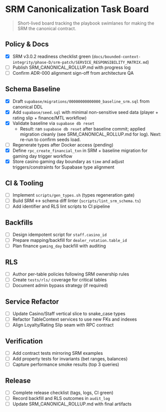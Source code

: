 # SRM Canonicalization Task Board

> Short-lived board tracking the playbook swimlanes for making the SRM the canonical contract.

## Policy & Docs
- [x] SRM v3.0.2 readiness checklist green (`docs/bounded-context-integrity/phase-D/srm-patch/SERVICE_RESPONSIBILITY_MATRIX.md`)
- [ ] Publish SRM_CANONICAL_ROLLUP.md with progress log
- [ ] Confirm ADR-000 alignment sign-off from architecture QA

## Schema Baseline
- [x] Draft `supabase/migrations/00000000000000_baseline_srm.sql` from canonical DDL
- [x] Add `supabase/seed.sql` with minimal non-sensitive seed data (player + rating slip + finance/MTL workflow)
- [x] Validate baseline via `supabase db reset`
  - Result: ran `supabase db reset` after baseline commit; applied migration cleanly (see SRM_CANONICAL_ROLLUP.md for log). Next: re-run to confirm seeds load.
- [ ] Regenerate types after Docker access (pending)
- [x] Define `rpc_create_financial_txn` in SRM + baseline migration for gaming day trigger workflow
- [x] Store casino gaming day boundary as `time` and adjust triggers/constraints for Supabase type alignment

## CI & Tooling
- [ ] Implement `scripts/gen_types.sh` (types regeneration gate)
- [ ] Build SRM ↔ schema diff linter (`scripts/lint_srm_schema.ts`)
- [ ] Add identifier and RLS lint scripts to CI pipeline

## Backfills
- [ ] Design idempotent script for `staff.casino_id`
- [ ] Prepare mapping/backfill for `dealer_rotation.table_id`
- [ ] Plan finance `gaming_day` backfill with auditing

## RLS
- [ ] Author per-table policies following SRM ownership rules
- [ ] Create `tests/rls/` coverage for critical tables
- [ ] Document admin bypass strategy (if required)

## Service Refactor
- [ ] Update Casino/Staff vertical slice to snake_case types
- [ ] Refactor TableContext services to use new FKs and indexes
- [ ] Align Loyalty/Rating Slip seam with RPC contract

## Verification
- [ ] Add contract tests mirroring SRM examples
- [ ] Add property tests for invariants (bet ranges, balances)
- [ ] Capture performance smoke results (top 3 queries)

## Release
- [ ] Complete release checklist (tags, logs, CI green)
- [ ] Record backfill and RLS outcomes in `audit_log`
- [ ] Update SRM_CANONICAL_ROLLUP.md with final artifacts
